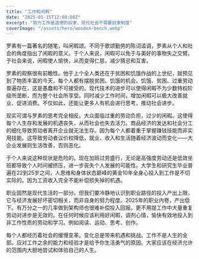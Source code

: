 ```yaml
---
title: "工作和闲暇"
date: "2025-01-15T12:00:00Z"
excerpt: "努力工作是道德的奴隶，现代社会不需要奴隶制度"
coverImage: "/assets/hero/wooden-bench.webp"
---
```


罗素有一篇著名的随笔，叫闲暇颂。不同于歌颂勤劳的陈词滥调，罗素从个人和社会的角度指出了闲暇的意义。于个人来说，闲暇可以免于与美好的事物失之交臂。于社会来说，闲暇使人愉快，从而变得仁慈，减少猜忌和互害。

罗素的观察很有前瞻性。他于上个全人类还在于贫困和饥饿作战的上世纪，就预见到了物质丰富的今天，每个人都有摆脱贫困、饥饿的机会。饥饿、贫困、过重劳动普遍存在，这是愚蠢和不可接受的。现代技术的进步可以使得闲暇不为少数特权阶级所垄断，而为整个社会所享受。同时减少工作时间，增加闲暇可以极大改善就业、促进消费。不仅如此，还能让更多人有机会进行思考，推动社会进步。

现实可谓与罗素的思考完全相反。大众面临过重的劳动负担，过少的闲暇。这使得每个人生存和发展的机遇丧失，从而社会也失去活力。商品经济的发达和社会分工的细化导致劳动者离开企业就无法生存。因为每个人都着重于掌握赚钱技能而非实用技能。这导致劳动者议价权降低，就业、收入和生活随着经济波动而变化——大企业发展则生活改善，否则恶化。

于个人来说这种现状是危险的。现在加班过劳盛行，无论是高强度劳动还是低效坐班都导致个人时间被挤压，进一步丧失个人发展的可能性。大学生和研究生毕业普遍在22到25岁之间，人思维和身体状态巅峰的黄金10年全身心投入到工作是不切实际的。因为工资收入完全不能补偿损失掉的机遇。

职业固然是现代生活的一部分。但我们要冷静地认识到职业路径的投入产出上限，它与经济发展好坏密切相关，而非自身的努力程度。2025年的职业内卷，产出低下。有万分之一的几率做到架构师也很难补偿投入回报。更不用提工作中大量重复劳动对进步是无效的。在任何时候应该利用好闲暇，调剂心情，愉快有效地投入到非工作性质的劳动和学习。例如阅读、运动、思考、创作。

每个人都经历着社会的缓慢变革。变化总是带来机遇和挑战。工作不是人生的全部。应对工作之余的能力和经验才是给予你生活勇气的原因。大家应该在经济允许的范围内大胆地尝试和体验自己的人生。

